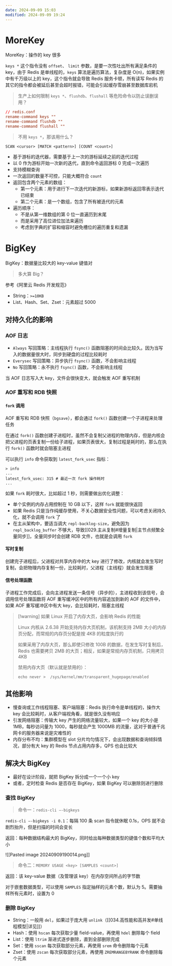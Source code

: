 ```yaml
---
date: 2024-09-09 15:03
modified: 2024-09-09 19:24
---
```


# MoreKey

MoreKey：操作的 key 很多

`keys *` 这个指令没有 `offset`、 `limit` 参数，是要一次性吐出所有满足条件的 key，由于 Redis 是单线程的，`keys` 算法是遍历算法，复杂度是 O(n)，如果实例中有千万级以上的 key，这个指令就会导致 Redis 服务卡顿，所有读写 Redis 的其它的指令都会被延后甚至会超时报错，可能会引起缓存雪崩甚至数据库宕机

> 生产上如何限制 `keys *`、`flushdb`、`flushall` 等危险命令以防止误删误用？

```conf
// redis.conf
rename-command keys ""
rename-command flushdb ""
rename-command flushall ""
```

> 不用 `keys *`，那该用什么？

`SCAN <cursor> [MATCH <pattern>] [COUNT <count>]`

- 基于游标的迭代器，需要基于上一次的游标延续之前的迭代过程
- 以 0 作为游标开始一次新的迭代，直到命令返回游标 0 完成一次遍历
- 支持模糊查询
- 一次返回的数量不可控，只能大概符合 `count`
- 返回包含两个元素的数组：
	- 第一个元素：用于进行下一次迭代的新游标，如果新游标返回零表示迭代已结束
	- 第二个元素：是一个数组，包含了所有被迭代的元素
- 遍历顺序：
	- 不是从第一维数组的第 0 位一直遍历到末尾
	- 而是采用了高位进位加法来遍历
	- 考虑到字典的扩容和缩容时避免槽位的遍历重复和遗漏

# BigKey

BigKey：数据量比较大的 key-value 键值对

> 多大算 Big？

参考《阿里云 Redis 开发规范》

- String：`>=10KB`
- List、Hash、Set、Zset：元素超过 5000

## 对持久化的影响

### AOF 日志

- `Always` 写回策略：主线程执行 `fsync()` 函数阻塞的时间会比较久。因为当写入的数据量很大时，同步到硬盘的过程比较耗时
- `Everysec` 写回策略：异步执行 `fsync()` 函数，不会影响主线程
- `No` 写回策略：永不执行 `fsync()` 函数，不会影响主线程

当 AOF 日志写入大 key，文件会很快变大，就会触发 AOF 重写机制

### AOF 重写和 RDB 快照

#### `fork` 调用

AOF 重写和 RDB 快照（`bgsave`），都会通过 `fork()` 函数创建一个子进程来处理任务

在通过 `fork()` 函数创建子进程时，虽然不会复制父进程的物理内存，但是内核会把父进程的页表复制一份给子进程，如果页表很大，复制过程是耗时的，那么在执行 `fork()` 函数时就会阻塞主进程

可以执行 `info` 命令获取到 `latest_fork_usec` 指标：

```shell
> info
...
latest_fork_usec: 315 # 最近一次 fork 操作耗时
...
```

如果 `fork` 耗时很大，比如超过 1 秒，则需要做出优化调整：

- 单个实例的内存占用控制在 10 GB 以下，这样 `fork` 就能很快返回
- 如果 Redis 只是当作纯缓存使用，不关心数据安全性问题，可以考虑关闭持久化，就不会调用 `fork` 了
- 在主从架构中，要适当调大 `repl-backlog-size`，避免因为 `repl_backlog_buffer` 不够大，导致[[029.主从复制#增量复制|主节点频繁全量同步]]，全量同步时会创建 RDB 文件，也就是会调用 `fork`

#### 写时复制

创建完子进程后，父进程对共享内存中的大 key 进行了修改，内核就会发生写时复制，会把物理内存复制一份，比较耗时，父进程（主线程）就会发生阻塞

#### 信号处理函数

子进程工作完成后，会向主进程发送一条信号（异步的），主进程收到该信号，会调用信号处理函数将 AOF 重写缓冲区中的所有内容追加到新的 AOF 的文件中，如果 AOF 重写缓冲区中有大 key，会比较耗时，阻塞主线程

> [!warning] 如果 Linux 开启了内存大页，会影响 Redis 的性能
> 
> Linux 内核从 2.6.38 开始支持内存大页机制，该机制支持 2MB 大小的内存页分配，而常规的内存页分配是按 4KB 的粒度执行的
> 
> 如果采用了内存大页，那么即使只修改 100B 的数据，在发生写时复制后，Redis 也需要拷贝 2MB 的大页；相反，如果是常规内存页机制，只用拷贝 4KB
> 
> 禁用内存大页（默认就是禁用的）：
> 
> ```shell
> echo never >  /sys/kernel/mm/transparent_hugepage/enabled
> ```

## 其他影响

- 慢查询或工作线程阻塞、客户端阻塞：Redis 执行命令是单线程的，操作大 key 会比较耗时，从客户端视角看，就是很久没有响应
- 引发网络阻塞：传输大 key 产生的网络流量较大，如果一个 key 的大小是 1MB，每秒访问量为 1000，每秒就会产生 1000MB 的流量，这对于普通千兆网卡的服务器来说是灾难性的
- 内存分布不均：集群模型在 slot 分片均匀情况下，会出现数据和查询倾斜情况，部分有大 key 的 Redis 节点占用内存多，QPS 也会比较大

## 解决大 BigKey

- 最好在设计阶段，就把 BigKey 拆分成一个一个小 key
- 或者，定时检查 Redis 是否存在 BigKey，如果 BigKey 可以删除则进行删除

### 查找 BigKey

> 命令一：`redis-cli –-bigkeys`

`redis-cli –-bigkeys -i 0.1`：每隔 100 条 scan 指令就休眠 0.1s，OPS 就不会剧烈抬升，但是扫描的时间会变长

返回：每种数据结构最大的 BigKey，同时给出每种数据类型的键值个数和平均大小

![[Pasted image 20240909190014.png]]

> 命令二：`MEMORY USAGE <key> [SAMPLES <count>]`

返回：该 key-value 数据（及管理该 key）在内存空间所占的字节数

对于嵌套数据类型，可以使用 `SAMPLES` 指定抽样的元素个数，默认为 5。需要抽样所有元素时，设置为 0

### 删除 BigKey

- String：一般用 `del`，如果过于庞大用 `unlink`（[[034.高性能和高并发#单线程模型|详见]]）
- Hash：使用 `hscan` 每次获取少量 field-value，再使用 `hdel` 删除每个 field
- List：使用 `ltrim` 渐进式逐步删除，直到全部删除完成
- Set：使用 `sscan` 每次获取部分元素，再使用 `srem` 命令删除每个元素
- Zset：使用 `zscan` 每次获取部分元素，再使用 `ZREMRANGEBYRANK` 命令删除每个元素

